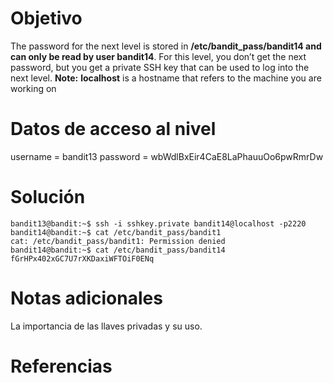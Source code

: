 # Objetivo
The password for the next level is stored in **/etc/bandit_pass/bandit14 and can only be read by user bandit14**. For this level, you don’t get the next password, but you get a private SSH key that can be used to log into the next level. **Note:** **localhost** is a hostname that refers to the machine you are working on
# Datos de acceso al nivel
username = bandit13
password = wbWdlBxEir4CaE8LaPhauuOo6pwRmrDw
# Solución
```
bandit13@bandit:~$ ssh -i sshkey.private bandit14@localhost -p2220
bandit14@bandit:~$ cat /etc/bandit_pass/bandit1
cat: /etc/bandit_pass/bandit1: Permission denied
bandit14@bandit:~$ cat /etc/bandit_pass/bandit14
fGrHPx402xGC7U7rXKDaxiWFTOiF0ENq
```
# Notas adicionales
La importancia de las llaves privadas y su uso.
# Referencias